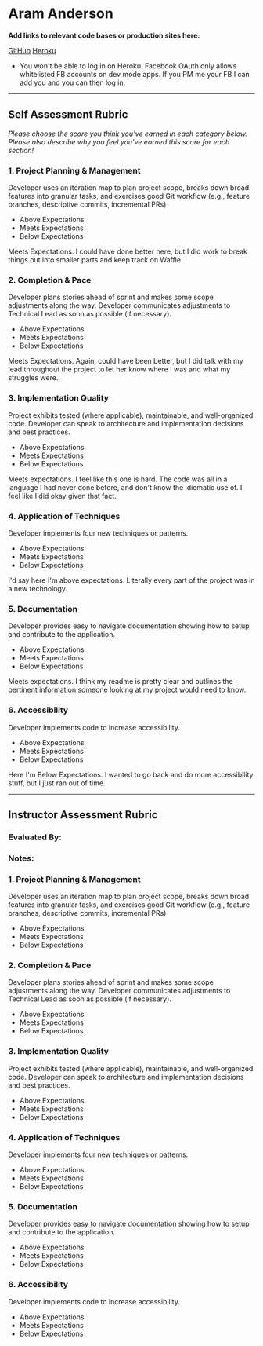 # Aram Anderson

**Add links to relevant code bases or production sites here:**

[GitHub](https://github.com/Aram-Anderson/talk)
[Heroku](https://cap-talk-app.herokuapp.com/)
  * You won't be able to log in on Heroku. Facebook OAuth only allows whitelisted FB accounts on dev mode apps. If you PM me your FB I can add you and you can then log in.

---------------

Self Assessment Rubric
------------

_Please choose the score you think you've earned in each category below. Please also describe why you feel you've earned this score for each section!_

### 1. Project Planning & Management

Developer uses an iteration map to plan project scope, breaks down broad features into granular tasks, and exercises good Git workflow (e.g., feature branches, descriptive commits, incremental PRs)

- Above Expectations
- Meets Expectations
- Below Expectations

Meets Expectations. I could have done better here, but I did work to break things out into smaller parts and keep track on Waffle.

### 2. Completion & Pace

Developer plans stories ahead of sprint and makes some scope adjustments along the way. Developer communicates adjustments to Technical Lead as soon as possible (if necessary).

- Above Expectations
- Meets Expectations
- Below Expectations

Meets Expectations. Again, could have been better, but I did talk with my lead throughout the project to let her know where I was and what my struggles were.

### 3. Implementation Quality

Project exhibits tested (where applicable), maintainable, and well-organized code. Developer can speak to architecture and implementation decisions and best practices.

- Above Expectations
- Meets Expectations
- Below Expectations

Meets expectations. I feel like this one is hard. The code was all in a language I had never done before, and don't know the idiomatic use of. I feel like I did okay given that fact.

### 4. Application of Techniques

Developer implements four new techniques or patterns.

- Above Expectations
- Meets Expectations
- Below Expectations

I'd say here I'm above expectations. Literally every part of the project was in a new technology.

### 5. Documentation

Developer provides easy to navigate documentation showing how to setup and contribute to the application.

- Above Expectations
- Meets Expectations
- Below Expectations

Meets expectations. I think my readme is pretty clear and outlines the pertinent information someone looking at my project would need to know.

### 6. Accessibility

Developer implements code to increase accessibility.

- Above Expectations
- Meets Expectations
- Below Expectations

Here I'm Below Expectations. I wanted to go back and do more accessibility stuff, but I just ran out of time.


---------------


Instructor Assessment Rubric
------------

### Evaluated By:

### Notes:

### 1. Project Planning & Management

Developer uses an iteration map to plan project scope, breaks down broad features into granular tasks, and exercises good Git workflow (e.g., feature branches, descriptive commits, incremental PRs)

- Above Expectations
- Meets Expectations
- Below Expectations

### 2. Completion & Pace

Developer plans stories ahead of sprint and makes some scope adjustments along the way. Developer communicates adjustments to Technical Lead as soon as possible (if necessary).

- Above Expectations
- Meets Expectations
- Below Expectations

### 3. Implementation Quality

Project exhibits tested (where applicable), maintainable, and well-organized code. Developer can speak to architecture and implementation decisions and best practices.

- Above Expectations
- Meets Expectations
- Below Expectations

### 4. Application of Techniques

Developer implements four new techniques or patterns.

- Above Expectations
- Meets Expectations
- Below Expectations

### 5. Documentation

Developer provides easy to navigate documentation showing how to setup and contribute to the application.

- Above Expectations
- Meets Expectations
- Below Expectations

### 6. Accessibility

Developer implements code to increase accessibility.

- Above Expectations
- Meets Expectations
- Below Expectations
